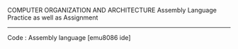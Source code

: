 COMPUTER ORGANIZATION AND ARCHITECTURE
Assembly Language Practice as well as Assignment
_________________________________________________________________________________





Code : Assembly language [emu8086 ide]

